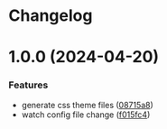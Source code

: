 # Changelog

# 1.0.0 (2024-04-20)


### Features

* generate css theme files ([08715a8](https://github.com/Orchardxyz/antd4-theme-vars/commit/08715a8328b964635302e57052c1eacf75a46517))
* watch config file change ([f015fc4](https://github.com/Orchardxyz/antd4-theme-vars/commit/f015fc4f6f373fe5d3f3e1dc121f28745c98f660))
